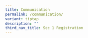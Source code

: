```yaml
---
title: Communication
permalink: /communication/
variant: tiptap
description: ""
third_nav_title: Sec 1 Registration
---
```

